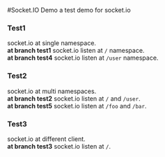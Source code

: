 #Socket.IO Demo
a test demo for socket.io
   
### Test1
socket.io at single namespace.   
__at branch test1__  socket.io listen at `/` namespace.   
__at branch test4__  socket.io listen at `/user` namespace.   

   
### Test2
socket.io at multi namespaces.   
__at branch test2__  socket.io listen at `/` and `/user`.   
__at branch test5__  socket.io listen at `/foo` and `/bar`.   

   
### Test3
socket.io at different client.   
__at branch test3__  socket.io listen at `/`. 

